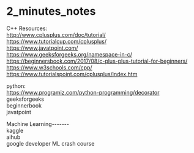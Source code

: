 # 2_minutes_notes


C++ Resources:<br>
http://www.cplusplus.com/doc/tutorial/<br>
https://www.tutorialcup.com/cplusplus/<br>
https://www.javatpoint.com/<br>
https://www.geeksforgeeks.org/namespace-in-c/<br>
https://beginnersbook.com/2017/08/c-plus-plus-tutorial-for-beginners/<br>
https://www.w3schools.com/cpp/<br>
https://www.tutorialspoint.com/cplusplus/index.htm<br>










python:<br>
https://www.programiz.com/python-programming/decorator<br>
geeksforgeeks<br>
beginnerbook<br>
javatpoint<br>


Machine Learning-------<br>
kaggle<br>
aihub<br>
google developer ML crash course <br>
